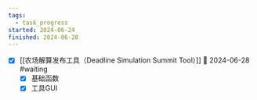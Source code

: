 ```yaml
---
tags:
  - task_progress
started: 2024-06-24
finished: 2024-06-28
---
```

- [x]  [[农场解算发布工具（Deadline Simulation Summit Tool）]] 📅 2024-06-28 #waiting 
	- [x] 基础函数
	- [x] 工具GUI
